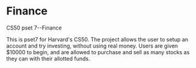 # Finance
CS50 pset 7--Finance

This is pset7 for Harvard's CS50.  The project allows the user to setup an account and try investing, without using real money.  Users are given $10000 to begin, and are allowed to purchase and sell as many stocks as they can with their allotted funds.
